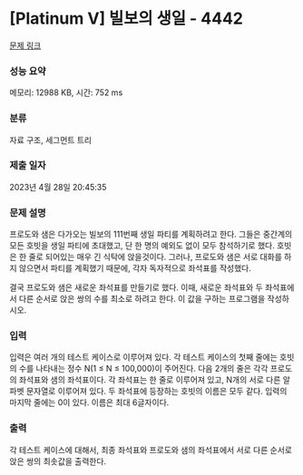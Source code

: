 # [Platinum V] 빌보의 생일 - 4442 

[문제 링크](https://www.acmicpc.net/problem/4442) 

### 성능 요약

메모리: 12988 KB, 시간: 752 ms

### 분류

자료 구조, 세그먼트 트리

### 제출 일자

2023년 4월 28일 20:45:35

### 문제 설명

<p>
	프로도와 샘은 다가오는 빌보의 111번째 생일 파티를 계획하려고 한다. 그들은 중간계의 모든 호빗을 생일 파티에 초대했고, 단 한 명의 예외도 없이 모두 참석하기로 했다. 호빗은 한 줄로 되어있는 매우 긴 식탁에 앉을것이다. 그러나, 프로도와 샘은 서로 대화를 하지 않으면서 파티를 계획했기 때문에, 각자 독자적으로 좌석표를 작성했다.</p>

<p>
	결국 프로도와 샘은 새로운 좌석표를 만들기로 했다. 이때, 새로운 좌석표와 두 좌석표에서 다른 순서로 앉은 쌍의 수를 최소로 하려고 한다. 이 값을 구하는 프로그램을 작성하시오.</p>

### 입력 

 <p>
	입력은 여러 개의 테스트 케이스로 이루어져 있다. 각 테스트 케이스의 첫째 줄에는 호빗의 수를 나타내는 정수 N(1 ≤ N ≤ 100,000)이 주어진다. 다음 2개의 줄은 각각 프로도의 좌석표와 샘의 좌석표이다. 각 좌석표는 한 줄로 이루어져 있고, N개의 서로 다른 알파벳 문자열로 이루어져 있다. 두 좌석표에 등장하는 호빗의 이름은 모두 같다. 입력의 마지막 줄에는 0이 있다. 이름은 최대 6글자이다.</p>

### 출력 

 <p>
	각 테스트 케이스에 대해서, 최종 좌석표와 프로도와 샘의 좌석표에서 서로 다른 순서로 앉은 쌍의 최솟값을 출력한다.</p>

